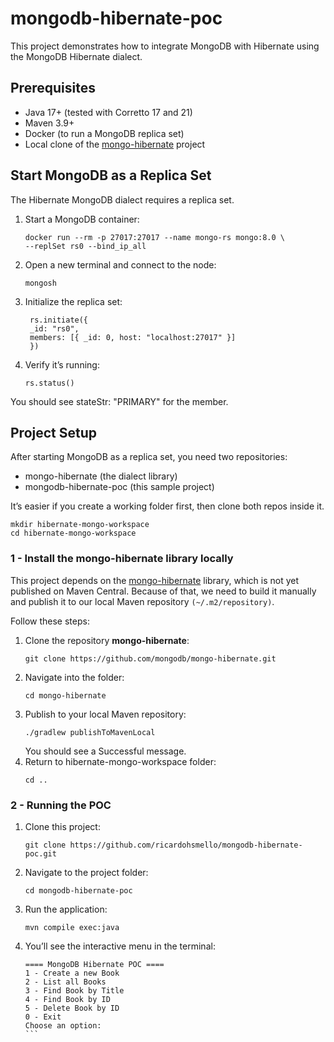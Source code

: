 # mongodb-hibernate-poc

This project demonstrates how to integrate MongoDB with Hibernate using the MongoDB Hibernate dialect.

## Prerequisites

- Java 17+ (tested with Corretto 17 and 21)
- Maven 3.9+
- Docker (to run a MongoDB replica set)
- Local clone of the [mongo-hibernate](https://github.com/mongodb/mongo-hibernate) project

## Start MongoDB as a Replica Set
The Hibernate MongoDB dialect requires a replica set.
1. Start a MongoDB container:
    ```
    docker run --rm -p 27017:27017 --name mongo-rs mongo:8.0 \
    --replSet rs0 --bind_ip_all
    ```
2. Open a new terminal and connect to the node:
   ```
   mongosh
   ```
3. Initialize the replica set:
   ```
    rs.initiate({
    _id: "rs0",
    members: [{ _id: 0, host: "localhost:27017" }]
    })
    ```
4. Verify it’s running:
   ```
   rs.status()
   ```
You should see stateStr: "PRIMARY" for the member.

## Project Setup

After starting MongoDB as a replica set, you need two repositories:

- mongo-hibernate (the dialect library)  
- mongodb-hibernate-poc (this sample project)

It’s easier if you create a working folder first, then clone both repos inside it.
```
mkdir hibernate-mongo-workspace
cd hibernate-mongo-workspace
```

### 1 - Install the mongo-hibernate library locally
This project depends on the [mongo-hibernate](https://github.com/mongodb/mongo-hibernate)
library, which is not yet published on Maven Central.
Because of that, we need to build it manually and publish it to our local Maven repository `(~/.m2/repository)`.

Follow these steps:
1. Clone the repository **mongo-hibernate**:
   ```
   git clone https://github.com/mongodb/mongo-hibernate.git
   ```
2. Navigate into the folder:
   ```
   cd mongo-hibernate
   ```
3. Publish to your local Maven repository:
   ```
   ./gradlew publishToMavenLocal
    ```
    You should see a Successful message.
4. Return to hibernate-mongo-workspace folder:
   ```
   cd ..
   ```

### 2 - Running the POC
1. Clone this project:
   ```
   git clone https://github.com/ricardohsmello/mongodb-hibernate-poc.git
   ```
2. Navigate to the project folder:
   ```
   cd mongodb-hibernate-poc
   ```
3. Run the application:
   ```
   mvn compile exec:java
   ```
4. You’ll see the interactive menu in the terminal:
    ````
    ==== MongoDB Hibernate POC ====
    1 - Create a new Book
    2 - List all Books
    3 - Find Book by Title
    4 - Find Book by ID
    5 - Delete Book by ID
    0 - Exit
    Choose an option:
    ```